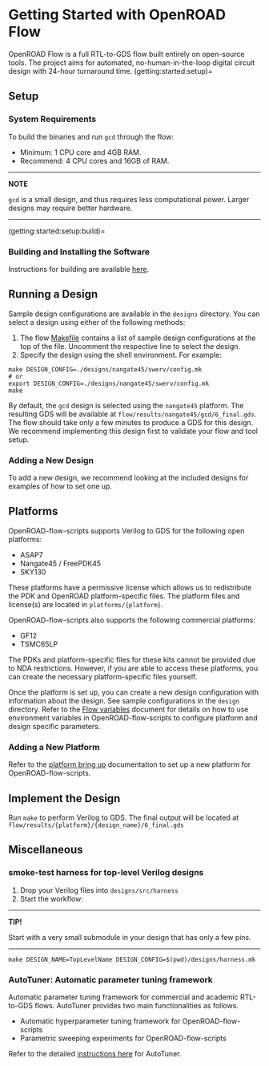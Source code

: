 # Getting Started with OpenROAD Flow

OpenROAD Flow is a full RTL-to-GDS flow built entirely on open-source tools.
The project aims for automated, no-human-in-the-loop digital circuit design
with 24-hour turnaround time.
(getting:started:setup)=
## Setup

### System Requirements

To build the binaries and run `gcd` through the flow:

- Minimum: 1 CPU core and 4GB RAM.
- Recommend: 4 CPU cores and 16GB of RAM.

---

**NOTE**

`gcd` is a small design, and thus requires less computational power.
Larger designs may require better hardware.

---
(getting:started:setup:build)=
### Building and Installing the Software

Instructions for building are available [here](./Build.md).


## Running a Design

Sample design configurations are available in the `designs` directory.
You can select a design using either of the following methods:

1.  The flow
    [Makefile](https://github.com/The-OpenROAD-Project/OpenROAD-flow-scripts/blob/master/flow/Makefile)
    contains a list of sample design configurations at the top of the
    file. Uncomment the respective line to select the design.
2.  Specify the design using the shell environment. For example:

``` shell
make DESIGN_CONFIG=./designs/nangate45/swerv/config.mk
# or
export DESIGN_CONFIG=./designs/nangate45/swerv/config.mk
make
```

By default, the `gcd` design is selected using the
`nangate45` platform. The resulting GDS will be available at
`flow/results/nangate45/gcd/6_final.gds`. The flow should take only a few
minutes to produce a GDS for this design.  We recommend implementing this
design first to validate your flow and tool setup.

### Adding a New Design

To add a new design, we recommend looking at the included designs for
examples of how to set one up.

## Platforms

OpenROAD-flow-scripts supports Verilog to GDS for the following open platforms:

- ASAP7
- Nangate45 / FreePDK45
- SKY130

These platforms have a permissive license which allows us to
redistribute the PDK and OpenROAD platform-specific files. The platform
files and license(s) are located in `platforms/{platform}`.

OpenROAD-flow-scripts also supports the following commercial platforms:

- GF12
- TSMC65LP

The PDKs and platform-specific files for these kits cannot be provided
due to NDA restrictions. However, if you are able to access these
platforms, you can create the necessary platform-specific files
yourself.

Once the platform is set up, you can create a new design configuration with
information about the design. See sample configurations in the `design`
directory.
Refer to the [Flow variables](./FlowVariables.md) document for details on how to use 
environment variables in OpenROAD-flow-scripts to configure platform and design specific parameters. 

### Adding a New Platform

Refer to the [platform bring up](../contrib/PlatformBringUp.md) documentation
to set up a new platform for OpenROAD-flow-scripts.

## Implement the Design

Run `make` to perform Verilog to GDS. The final output will be located
at `flow/results/{platform}/{design_name}/6_final.gds`

## Miscellaneous

### smoke-test harness for top-level Verilog designs

1.  Drop your Verilog files into `designs/src/harness`
2.  Start the workflow:

---
**TIP!**

Start with a very small submodule in your design that has only a few pins.

---

``` shell
make DESIGN_NAME=TopLevelName DESIGN_CONFIG=$(pwd)/designs/harness.mk
```

### AutoTuner: Automatic parameter tuning framework
Automatic parameter tuning framework for commercial and academic RTL-to-GDS flows.
AutoTuner provides two main functionalities as follows.

- Automatic hyperparameter tuning framework for OpenROAD-flow-scripts 
- Parametric sweeping experiments for OpenROAD-flow-scripts 

Refer to the detailed [instructions here](./InstructionsForAutoTuner.md) for AutoTuner.
